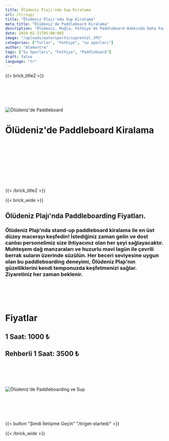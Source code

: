 ```yaml
---
title: Ölüdeniz Plajı'nda Sup Kiralama
url: /tr/sup/
title: "Ölüdeniz Plajı'nda Sup Kiralama"
meta_title: "Ölüdeniz'de Paddleboard Kiralama"
description: "Ölüdeniz, Muğla, Fethiye'de Paddleboard Hakkında Daha Fazla Bilgi Edinin"
date: 2024-02-21T05:00:00Z
image: "/uploads/watersports/suprental.JPG"
categories: ["Turlar", "Fethiye", "su sporları"]
author: "Atamantra"
tags: ["Su Sporları", "Fethiye", "Paddleboard"]
draft: false
language: "tr"
---
```


{{< brick_title2 >}}
# ‎
![Ölüdeniz'de Paddleboard](/uploads/watersports/suprental.JPG)
# Ölüdeniz'de Paddleboard Kiralama
# ‎

# ‎
{{< /brick_title2 >}}

{{< brick_wide >}}
## Ölüdeniz Plajı'nda Paddleboarding Fiyatları.
### Ölüdeniz Plajı'nda stand-up paddleboard kiralama ile en üst düzey macerayı keşfedin! İstediğiniz zaman gelin ve dost canlısı personelimiz size ihtiyacınız olan her şeyi sağlayacaktır. Muhteşem dağ manzaraları ve huzurlu mavi lagün ile çevrili berrak suların üzerinde süzülün. Her beceri seviyesine uygun olan bu paddleboarding deneyimi, Ölüdeniz Plajı'nın güzelliklerini kendi temponuzda keşfetmenizi sağlar. Ziyaretiniz her zaman beklenir.
# ‎
# Fiyatlar
## 1 Saat: 1000 ₺
## Rehberli 1 Saat: 3500 ₺
# ‎
![Ölüdeniz'de Paddleboarding ve Sup](/uploads/watersports/sup.JPG)

# ‎
{{< button "Şimdi İletişime Geçin" "/tr/get-started/" >}}

{{< /brick_wide >}}
